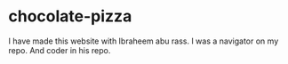 # chocolate-pizza
I have made this website with Ibraheem abu rass.
I was a navigator on my repo.
And coder in his repo.
